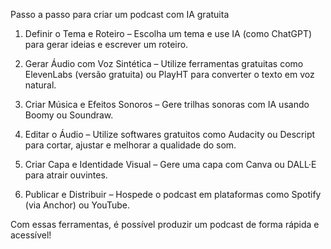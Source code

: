 Passo a passo para criar um podcast com IA gratuita

1. Definir o Tema e Roteiro – Escolha um tema e use IA (como ChatGPT) para gerar ideias e escrever um roteiro.


2. Gerar Áudio com Voz Sintética – Utilize ferramentas gratuitas como ElevenLabs (versão gratuita) ou PlayHT para converter o texto em voz natural.


3. Criar Música e Efeitos Sonoros – Gere trilhas sonoras com IA usando Boomy ou Soundraw.


4. Editar o Áudio – Utilize softwares gratuitos como Audacity ou Descript para cortar, ajustar e melhorar a qualidade do som.


5. Criar Capa e Identidade Visual – Gere uma capa com Canva ou DALL·E para atrair ouvintes.


6. Publicar e Distribuir – Hospede o podcast em plataformas como Spotify (via Anchor) ou YouTube.



Com essas ferramentas, é possível produzir um podcast de forma rápida e acessível!

